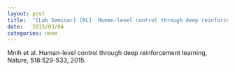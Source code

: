 ```yaml
---
layout: post
title:  "[Lab Seminar] [RL]  Human-level control through deep reinforcement learning"
date:   2015/03/04
categories: none
---
```






Mnih et al. Human-level control through deep reinforcement learning, Nature, 518:529-533, 2015.





 

